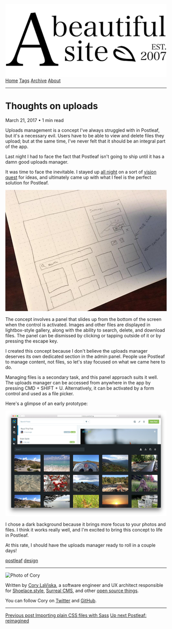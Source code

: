 <a href="../../index.html" class="header-link"><img src="../../images/logos/wordmark.svg" alt="A Beautiful Site" class="wordmark" /></a> <a href="../../index.html" class="nav-item">Home</a> <a href="../../tags/index.html" class="nav-item">Tags</a> <a href="../index.html" class="nav-item">Archive</a> <a href="../../about/index.html" class="nav-item">About</a>

---

# Thoughts on uploads

March 21, 2017 • 1 min read

Uploads management is a concept I've always struggled with in Postleaf, but it's a necessary evil. Users have to be able to view and delete files they upload; but at the same time, I've never felt that it should be an integral part of the app.

Last night I had to face the fact that Postleaf isn't going to ship until it has a damn good uploads manager.

It was time to face the inevitable. I stayed up [all night](https://twitter.com/postleafapp/status/844069264621559808) on a sort of [vision quest](https://www.youtube.com/watch?v=FbccrO8qKog) for ideas, and ultimately came up with what I feel is the perfect solution for Postleaf.

![A hand drawn wireframe of an uploads manager prototype](../../images/uploads-manager.jpg)

The concept involves a panel that slides up from the bottom of the screen when the control is activated. Images and other files are displayed in lightbox-style gallery, along with the ability to search, delete, and download files. The panel can be dismissed by clicking or tapping outside of it or by pressing the escape key.

I created this concept because I don't believe the uploads manager deserves its own dedicated section in the admin panel. People use Postleaf to manage content, not files, so let's stay focused on what we came here to do.

Managing files is a secondary task, and this panel approach suits it well. The uploads manager can be accessed from anywhere in the app by pressing CMD + SHIFT + U. Alternatively, it can be activated by a form control and used as a file picker.

Here's a glimpse of an early prototype:

![Screenshot of the uploads manager in the Postleaf dashboard](../../images/uploads-manager-preview.png)

I chose a dark background because it brings more focus to your photos and files. I think it works really well, and I'm excited to bring this concept to life in Postleaf.

At this rate, I should have the uploads manager ready to roll in a couple days!

<a href="../../tags/postleaf/index.html" class="post-tag">postleaf</a> <a href="../../tags/design/index.html" class="post-tag">design</a>

---

<img src="http://0.gravatar.com/avatar/bf1b3b95fd5b096a3592247c29667b33?s=512" alt="Photo of Cory" class="avatar avatar-small" />

Written by [Cory LaViska](../../index-4.html), a software engineer and UX architect responsible for [Shoelace.style](https://shoelace.style/), [Surreal CMS](https://www.surrealcms.com/), and other [open source things](https://github.com/claviska).

You can follow Cory on [Twitter](https://twitter.com/bgooonz) and [GitHub](https://github.com/claviska).

---

<a href="../importing-plain-css-files-with-sass/index.html" class="post-nav-previous"><span class="small">Previous post</span> Importing plain CSS files with Sass</a> <a href="../postleaf-reimagined/index.html" class="post-nav-next"><span class="small">Up next</span> Postleaf: reimagined</a>
